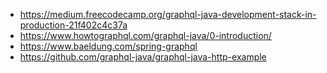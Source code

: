 - https://medium.freecodecamp.org/graphql-java-development-stack-in-production-21f402c4c37a
- https://www.howtographql.com/graphql-java/0-introduction/
- https://www.baeldung.com/spring-graphql
- https://github.com/graphql-java/graphql-java-http-example
